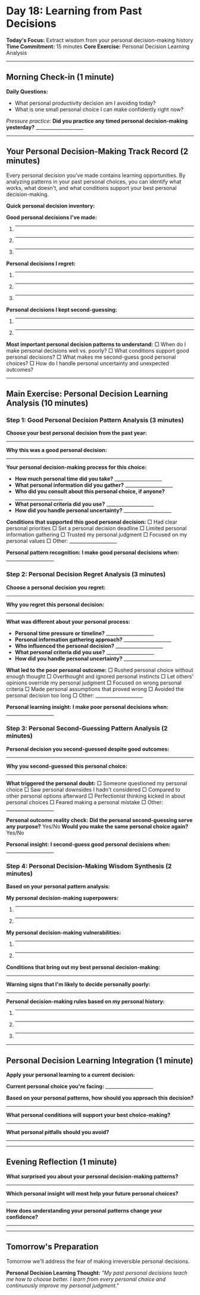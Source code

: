# Day 18: Learning from Past Decisions

**Today's Focus:** Extract wisdom from your personal decision-making history
**Time Commitment:** 15 minutes
**Core Exercise:** Personal Decision Learning Analysis

---

## Morning Check-in (1 minute)

**Daily Questions:**
- What personal productivity decision am I avoiding today?
- What is one small personal choice I can make confidently right now?

*Pressure practice:*
**Did you practice any timed personal decision-making yesterday?** ____________________

---

## Your Personal Decision-Making Track Record (2 minutes)

Every personal decision you've made contains learning opportunities. By analyzing patterns in your past personal choices, you can identify what works, what doesn't, and what conditions support your best personal decision-making.

**Quick personal decision inventory:**

**Good personal decisions I've made:**
1. ____________________
2. ____________________
3. ____________________

**Personal decisions I regret:**
1. ____________________
2. ____________________
3. ____________________

**Personal decisions I kept second-guessing:**
1. ____________________
2. ____________________

**Most important personal decision patterns to understand:**
□ When do I make personal decisions well vs. poorly?
□ What conditions support good personal decisions?
□ What makes me second-guess good personal choices?
□ How do I handle personal uncertainty and unexpected outcomes?

---

## Main Exercise: Personal Decision Learning Analysis (10 minutes)

### Step 1: Good Personal Decision Pattern Analysis (3 minutes)

**Choose your best personal decision from the past year:**
____________________

**Why this was a good personal decision:**
____________________

**Your personal decision-making process for this choice:**
- **How much personal time did you take?** ____________________
- **What personal information did you gather?** ____________________
- **Who did you consult about this personal choice, if anyone?** ____________________
- **What personal criteria did you use?** ____________________
- **How did you handle personal uncertainty?** ____________________

**Conditions that supported this good personal decision:**
□ Had clear personal priorities
□ Set a personal decision deadline
□ Limited personal information gathering
□ Trusted my personal judgment
□ Focused on my personal values
□ Other: ____________________

**Personal pattern recognition:**
**I make good personal decisions when:** ____________________

### Step 2: Personal Decision Regret Analysis (3 minutes)

**Choose a personal decision you regret:**
____________________

**Why you regret this personal decision:**
____________________

**What was different about your personal process:**
- **Personal time pressure or timeline?** ____________________
- **Personal information gathering approach?** ____________________
- **Who influenced the personal decision?** ____________________
- **What personal criteria did you use?** ____________________
- **How did you handle personal uncertainty?** ____________________

**What led to the poor personal outcome:**
□ Rushed personal choice without enough thought
□ Overthought and ignored personal instincts
□ Let others' opinions override my personal judgment
□ Focused on wrong personal criteria
□ Made personal assumptions that proved wrong
□ Avoided the personal decision too long
□ Other: ____________________

**Personal learning insight:**
**I make poor personal decisions when:** ____________________

### Step 3: Personal Second-Guessing Pattern Analysis (2 minutes)

**Personal decision you second-guessed despite good outcomes:**
____________________

**Why you second-guessed this personal choice:**
____________________

**What triggered the personal doubt:**
□ Someone questioned my personal choice
□ Saw personal downsides I hadn't considered
□ Compared to other personal options afterward
□ Perfectionist thinking kicked in about personal choices
□ Feared making a personal mistake
□ Other: ____________________

**Personal outcome reality check:**
**Did the personal second-guessing serve any purpose?** Yes/No
**Would you make the same personal choice again?** Yes/No

**Personal insight:**
**I second-guess good personal decisions when:** ____________________

### Step 4: Personal Decision-Making Wisdom Synthesis (2 minutes)

**Based on your personal pattern analysis:**

**My personal decision-making superpowers:**
1. ____________________
2. ____________________

**My personal decision-making vulnerabilities:**
1. ____________________
2. ____________________

**Conditions that bring out my best personal decision-making:**
____________________

**Warning signs that I'm likely to decide personally poorly:**
____________________

**Personal decision-making rules based on my personal history:**
1. ____________________
2. ____________________
3. ____________________

---

## Personal Decision Learning Integration (1 minute)

**Apply your personal learning to a current decision:**

**Current personal choice you're facing:** ____________________

**Based on your personal patterns, how should you approach this decision?**
____________________

**What personal conditions will support your best choice-making?**
____________________

**What personal pitfalls should you avoid?**
____________________

---

## Evening Reflection (1 minute)

**What surprised you about your personal decision-making patterns?**
____________________

**Which personal insight will most help your future personal choices?**
____________________

**How does understanding your personal patterns change your confidence?**
____________________

---

## Tomorrow's Preparation
Tomorrow we'll address the fear of making irreversible personal decisions.

**Personal Decision Learning Thought:**
*"My past personal decisions teach me how to choose better. I learn from every personal choice and continuously improve my personal judgment."*